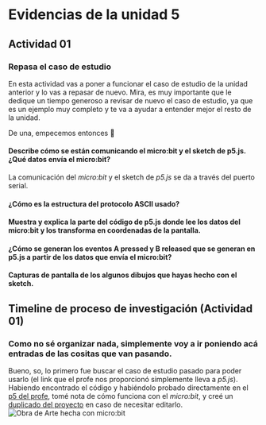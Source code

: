 
# Evidencias de la unidad 5

## Actividad 01
### Repasa el caso de estudio
En esta actividad vas a poner a funcionar el caso de estudio de la unidad anterior y lo vas a repasar de nuevo. Mira, es muy importante que le dedique un tiempo generoso a revisar de nuevo el caso de estudio, ya que es un ejemplo muy completo y te va a ayudar a entender mejor el resto de la unidad.

De una, empecemos entonces 🫡

#### Describe cómo se están comunicando el micro:bit y el sketch de p5.js. ¿Qué datos envía el micro:bit?
La comunicación del *micro:bit* y el sketch de *p5.js* se da a través del puerto serial. 
#### ¿Cómo es la estructura del protocolo ASCII usado?
#### Muestra y explica la parte del código de p5.js donde lee los datos del micro:bit y los transforma en coordenadas de la pantalla.
#### ¿Cómo se generan los eventos A pressed y B released que se generan en p5.js a partir de los datos que envía el micro:bit?
#### Capturas de pantalla de los algunos dibujos que hayas hecho con el sketch.

## Timeline de proceso de investigación (Actividad 01)
### Como no sé organizar nada, simplemente voy a ir poniendo acá entradas de las cositas que van pasando.
Bueno, so, lo primero fue buscar el caso de estudio pasado para poder usarlo (el link que el profe nos proporcionó simplemente lleva a *p5.js*). Habiendo encontrado el código y habiéndolo probado directamente en el [p5 del profe](https://editor.p5js.org/juanferfranco/sketches/6ovAtsZ10), tomé nota de cómo funciona con el *micro:bit*, y creé un [duplicado del proyecto](https://editor.p5js.org/MAG-02/sketches/Z7NIsRbFm) en caso de necesitar editarlo.
![Obra de Arte hecha con *micro:bit*]()
